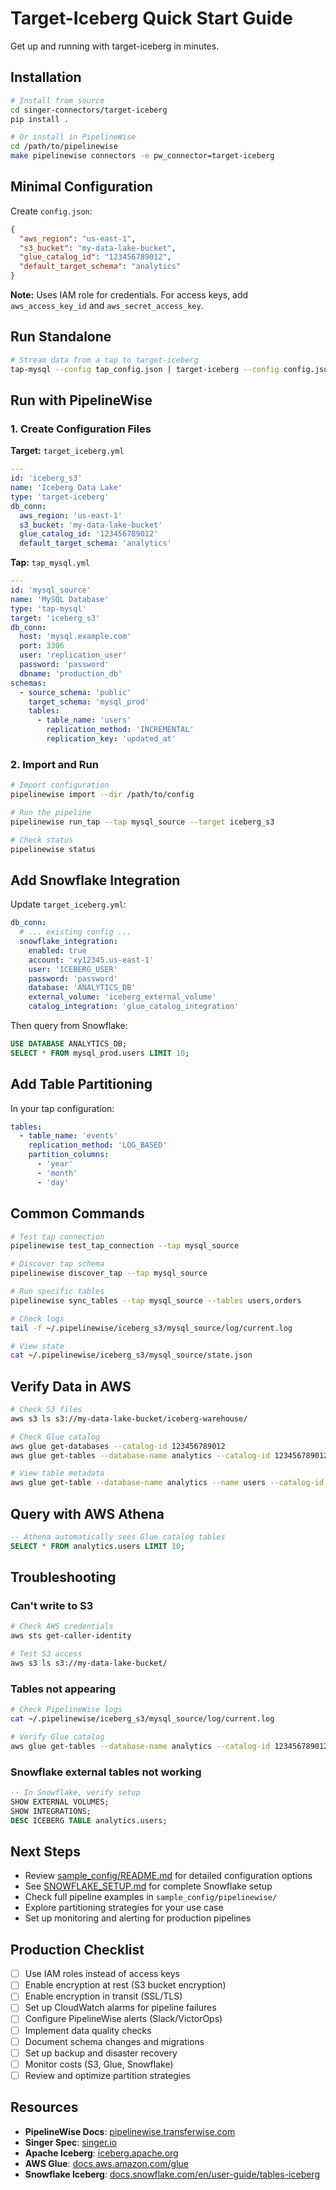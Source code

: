 # Target-Iceberg Quick Start Guide

Get up and running with target-iceberg in minutes.

## Installation

```bash
# Install from source
cd singer-connectors/target-iceberg
pip install .

# Or install in PipelineWise
cd /path/to/pipelinewise
make pipelinewise connectors -e pw_connector=target-iceberg
```

## Minimal Configuration

Create `config.json`:

```json
{
  "aws_region": "us-east-1",
  "s3_bucket": "my-data-lake-bucket",
  "glue_catalog_id": "123456789012",
  "default_target_schema": "analytics"
}
```

**Note:** Uses IAM role for credentials. For access keys, add `aws_access_key_id` and `aws_secret_access_key`.

## Run Standalone

```bash
# Stream data from a tap to target-iceberg
tap-mysql --config tap_config.json | target-iceberg --config config.json
```

## Run with PipelineWise

### 1. Create Configuration Files

**Target:** `target_iceberg.yml`
```yaml
---
id: 'iceberg_s3'
name: 'Iceberg Data Lake'
type: 'target-iceberg'
db_conn:
  aws_region: 'us-east-1'
  s3_bucket: 'my-data-lake-bucket'
  glue_catalog_id: '123456789012'
  default_target_schema: 'analytics'
```

**Tap:** `tap_mysql.yml`
```yaml
---
id: 'mysql_source'
name: 'MySQL Database'
type: 'tap-mysql'
target: 'iceberg_s3'
db_conn:
  host: 'mysql.example.com'
  port: 3306
  user: 'replication_user'
  password: 'password'
  dbname: 'production_db'
schemas:
  - source_schema: 'public'
    target_schema: 'mysql_prod'
    tables:
      - table_name: 'users'
        replication_method: 'INCREMENTAL'
        replication_key: 'updated_at'
```

### 2. Import and Run

```bash
# Import configuration
pipelinewise import --dir /path/to/config

# Run the pipeline
pipelinewise run_tap --tap mysql_source --target iceberg_s3

# Check status
pipelinewise status
```

## Add Snowflake Integration

Update `target_iceberg.yml`:

```yaml
db_conn:
  # ... existing config ...
  snowflake_integration:
    enabled: true
    account: 'xy12345.us-east-1'
    user: 'ICEBERG_USER'
    password: 'password'
    database: 'ANALYTICS_DB'
    external_volume: 'iceberg_external_volume'
    catalog_integration: 'glue_catalog_integration'
```

Then query from Snowflake:

```sql
USE DATABASE ANALYTICS_DB;
SELECT * FROM mysql_prod.users LIMIT 10;
```

## Add Table Partitioning

In your tap configuration:

```yaml
tables:
  - table_name: 'events'
    replication_method: 'LOG_BASED'
    partition_columns:
      - 'year'
      - 'month'
      - 'day'
```

## Common Commands

```bash
# Test tap connection
pipelinewise test_tap_connection --tap mysql_source

# Discover tap schema
pipelinewise discover_tap --tap mysql_source

# Run specific tables
pipelinewise sync_tables --tap mysql_source --tables users,orders

# Check logs
tail -f ~/.pipelinewise/iceberg_s3/mysql_source/log/current.log

# View state
cat ~/.pipelinewise/iceberg_s3/mysql_source/state.json
```

## Verify Data in AWS

```bash
# Check S3 files
aws s3 ls s3://my-data-lake-bucket/iceberg-warehouse/

# Check Glue catalog
aws glue get-databases --catalog-id 123456789012
aws glue get-tables --database-name analytics --catalog-id 123456789012

# View table metadata
aws glue get-table --database-name analytics --name users --catalog-id 123456789012
```

## Query with AWS Athena

```sql
-- Athena automatically sees Glue catalog tables
SELECT * FROM analytics.users LIMIT 10;
```

## Troubleshooting

### Can't write to S3
```bash
# Check AWS credentials
aws sts get-caller-identity

# Test S3 access
aws s3 ls s3://my-data-lake-bucket/
```

### Tables not appearing
```bash
# Check PipelineWise logs
cat ~/.pipelinewise/iceberg_s3/mysql_source/log/current.log

# Verify Glue catalog
aws glue get-tables --database-name analytics --catalog-id 123456789012
```

### Snowflake external tables not working
```sql
-- In Snowflake, verify setup
SHOW EXTERNAL VOLUMES;
SHOW INTEGRATIONS;
DESC ICEBERG TABLE analytics.users;
```

## Next Steps

- Review [sample_config/README.md](README.md) for detailed configuration options
- See [SNOWFLAKE_SETUP.md](SNOWFLAKE_SETUP.md) for complete Snowflake setup
- Check full pipeline examples in `sample_config/pipelinewise/`
- Explore partitioning strategies for your use case
- Set up monitoring and alerting for production pipelines

## Production Checklist

- [ ] Use IAM roles instead of access keys
- [ ] Enable encryption at rest (S3 bucket encryption)
- [ ] Enable encryption in transit (SSL/TLS)
- [ ] Set up CloudWatch alarms for pipeline failures
- [ ] Configure PipelineWise alerts (Slack/VictorOps)
- [ ] Implement data quality checks
- [ ] Document schema changes and migrations
- [ ] Set up backup and disaster recovery
- [ ] Monitor costs (S3, Glue, Snowflake)
- [ ] Review and optimize partition strategies

## Resources

- **PipelineWise Docs**: [pipelinewise.transferwise.com](https://transferwise.github.io/pipelinewise/)
- **Singer Spec**: [singer.io](https://www.singer.io/)
- **Apache Iceberg**: [iceberg.apache.org](https://iceberg.apache.org/)
- **AWS Glue**: [docs.aws.amazon.com/glue](https://docs.aws.amazon.com/glue/)
- **Snowflake Iceberg**: [docs.snowflake.com/en/user-guide/tables-iceberg](https://docs.snowflake.com/en/user-guide/tables-iceberg)
